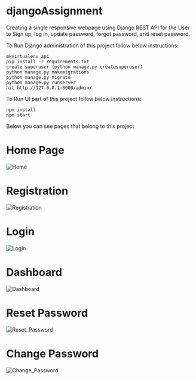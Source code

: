 # djangoAssignment
Creating a single responsive webpage using Django REST API for the User to Sign up, log in, update password, forgot password, and reset password.

To Run Django administration of this project follow below instructions:
```
mkvirtualenv api
pip install -r requirements.txt
create superuser (python manage.py createsuperuser)
python manage.py makemigrations
python manage.py migrate
python manage.py runserver
hit http://127.0.0.1:8000/admin/
```

To Run UI part of this project follow below instructions:
```
npm install
npm start
```

Below you can see pages that belong to this project

# Home Page

![Home](https://user-images.githubusercontent.com/84641812/172046633-e4ccf4e2-eb73-4b02-aa33-296b9f7a647d.jpeg)

# Registration

![Registration](https://user-images.githubusercontent.com/84641812/172046182-e316b762-62dc-40c5-86a0-f8c891bff976.jpeg)

# Login

![Login](https://user-images.githubusercontent.com/84641812/172046200-b4a050cf-d42a-432c-8231-6c911d510620.jpeg)

# Dashboard

![Dashboard](https://user-images.githubusercontent.com/84641812/172046648-1ac889f7-992b-458b-8fae-9eeabf1ed7b5.jpeg)

# Reset Password

![Reset_Password](https://user-images.githubusercontent.com/84641812/172046553-1005833c-1703-44e4-8aba-b81306b36a28.jpeg)

# Change Password

![Change_Password](https://user-images.githubusercontent.com/84641812/172046513-7873e6d3-6791-4e71-8326-6790a911f63d.jpeg)

